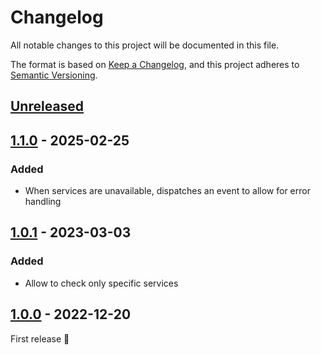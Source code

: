 # Changelog

All notable changes to this project will be documented in this file.

The format is based on [Keep a Changelog](https://keepachangelog.com/en/1.0.0/), and this project adheres
to [Semantic Versioning](https://semver.org/spec/v2.0.0.html).

## [Unreleased]

## [1.1.0] - 2025-02-25

### Added

- When services are unavailable, dispatches an event to allow for error handling

## [1.0.1] - 2023-03-03

### Added

- Allow to check only specific services

## [1.0.0] - 2022-12-20

First release 🎉

[Unreleased]: https://github.com/umanit/life-page-bundle/compare/1.1.0...main

[1.1.0]: https://github.com/umanit/life-page-bundle/compare/1.0.1...1.1.0

[1.0.1]: https://github.com/umanit/life-page-bundle/compare/1.0.0...1.0.1

[1.0.0]: https://github.com/umanit/life-page-bundle/releases/tag/1.0.0
